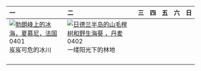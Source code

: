 | 一                                                                                                                                                                                               | 二                                                                                                                                                                                               | 三   | 四   | 五   | 六   | 日   |
|:------------------------------------------------------------------------------------------------------------------------------------------------------------------------------------------------|:------------------------------------------------------------------------------------------------------------------------------------------------------------------------------------------------|:----|:----|:----|:----|:----|
| [![](https://www.bing.com/th?id=OHR.MontBlancGlacier_ZH-CN2918240023_320x240.jpg '勃朗峰上的冰海，夏慕尼，法国')](https://www.bing.com/th?id=OHR.MontBlancGlacier_ZH-CN2918240023_UHD.jpg)<br>0401<br>岌岌可危的冰川 | [![](https://www.bing.com/th?id=OHR.JutlandSpring_ZH-CN7785758539_320x240.jpg '日德兰半岛的山毛榉树和野生海葵 ，丹麦')](https://www.bing.com/th?id=OHR.JutlandSpring_ZH-CN7785758539_UHD.jpg)<br>0402<br>一缕阳光下的林地 |     |     |     |     |     |
|                                                                                                                                                                                                 |                                                                                                                                                                                                 |     |     |     |     |     |
|                                                                                                                                                                                                 |                                                                                                                                                                                                 |     |     |     |     |     |
|                                                                                                                                                                                                 |                                                                                                                                                                                                 |     |     |     |     |     |
|                                                                                                                                                                                                 |                                                                                                                                                                                                 |     |     |     |     |     |